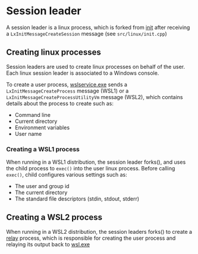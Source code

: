 # Session leader

A session leader is a linux process, which is forked from [init](init.md) after receiving a `LxInitMessageCreateSession` message (see `src/linux/init.cpp`)

## Creating linux processes

Session leaders are used to create linux processes on behalf of the user. Each linux session leader is associated to a Windows console. 

To create a user process, [wslservice.exe](wslservice.exe.md) sends a `LxInitMessageCreateProcess` message (WSL1) or a `LxInitMessageCreateProcessUtilityVm` message (WSL2), which contains details about the process to create such as:

- Command line
- Current directory
- Environment variables 
- User name

### Creating a WSL1 process

When running in a WSL1 distribution, the session leader forks(), and uses the child process to `exec()` into the user linux process. Before calling `exec()`, child configures various settings such as:

- The user and group id
- The current directory
- The standard file descriptors (stdin, stdout, stderr)

## Creating a WSL2 process

When running in a WSL2 distribution, the session leaders forks() to create a [relay](relay.md) process, which is responsible for creating the user process and relaying its output back to [wsl.exe](wsl.exe.md)